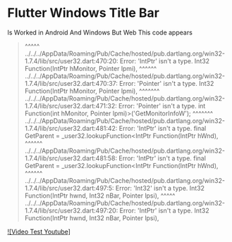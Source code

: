 # Flutter Windows Title Bar

Is Worked in Android And Windows But Web This code appears

> ^^^^^
../../../AppData/Roaming/Pub/Cache/hosted/pub.dartlang.org/win32-1.7.4/lib/src/user32.dart:470:20: Error: 'IntPtr' isn't a type.
    Int32 Function(IntPtr hMonitor, Pointer<MONITORINFO> lpmi),
                   ^^^^^^
../../../AppData/Roaming/Pub/Cache/hosted/pub.dartlang.org/win32-1.7.4/lib/src/user32.dart:470:37: Error: 'Pointer' isn't a type.
    Int32 Function(IntPtr hMonitor, Pointer<MONITORINFO> lpmi),
                                    ^^^^^^^
../../../AppData/Roaming/Pub/Cache/hosted/pub.dartlang.org/win32-1.7.4/lib/src/user32.dart:471:32: Error: 'Pointer' isn't a type.
    int Function(int hMonitor, Pointer<MONITORINFO> lpmi)>('GetMonitorInfoW');
                               ^^^^^^^
../../../AppData/Roaming/Pub/Cache/hosted/pub.dartlang.org/win32-1.7.4/lib/src/user32.dart:481:42: Error: 'IntPtr' isn't a type.
final GetParent = _user32.lookupFunction<IntPtr Function(IntPtr hWnd),
                                         ^^^^^^
../../../AppData/Roaming/Pub/Cache/hosted/pub.dartlang.org/win32-1.7.4/lib/src/user32.dart:481:58: Error: 'IntPtr' isn't a type.
final GetParent = _user32.lookupFunction<IntPtr Function(IntPtr hWnd),
                                                         ^^^^^^
../../../AppData/Roaming/Pub/Cache/hosted/pub.dartlang.org/win32-1.7.4/lib/src/user32.dart:497:5: Error: 'Int32' isn't a type.
    Int32 Function(IntPtr hwnd, Int32 nBar, Pointer<SCROLLINFO> lpsi),
    ^^^^^
../../../AppData/Roaming/Pub/Cache/hosted/pub.dartlang.org/win32-1.7.4/lib/src/user32.dart:497:20: Error: 'IntPtr' isn't a type.
    Int32 Function(IntPtr hwnd, Int32 nBar, Pointer<SCROLLINFO> lpsi),
    
    
[![Video Test Youtube]](https://youtu.be/cZohrJ_C2V0 "Video Title")
